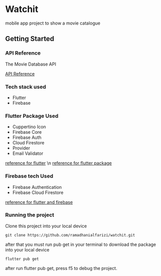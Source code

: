 # Watchit

mobile app project to show a movie catalogue 

## Getting Started

### API Reference

The Movie Database API

[API Reference](https://developers.themoviedb.org/3/getting-started/introduction)

### Tech stack used

- Flutter
- Firebase

### Flutter Package Used

- Cuppertino Icon
- Firebase Core
- Firebase Auth
- Cloud Firestore
- Provider
- Email Validator

[reference for flutter](https://docs.flutter.dev/) \n
[reference for flutter package](https://pub.dev/)


### Firebase tech Used

- Firebase Authentication
- Firebase Cloud Firestore

[reference for flutter and firebase](https://firebase.flutter.dev/docs/overview/)


### Running the project

Clone this project into your local device

```
git clone https://github.com/ramadhanialfarizi/watchit.git
```

after that you must run pub get in your terminal to download the package into your local device

```
flutter pub get
```

after run flutter pub get, press f5 to debug the project.
